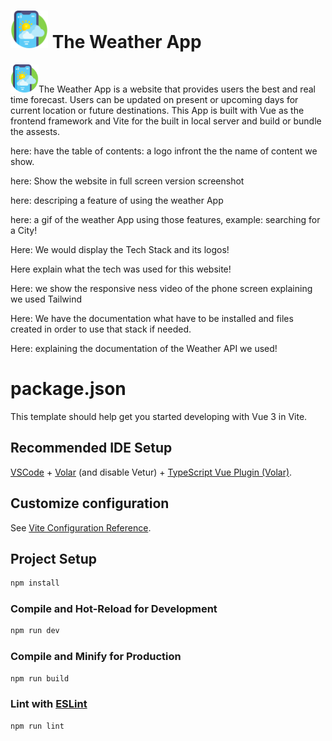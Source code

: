 <!-- First The App logo and This is where the name of the Website should be -->
# <img style="height: 60px;" src="/public/weather-app.png"> The Weather App
 
<!-- Underneath, we will have the description of our website, explaninng  -->
<img style="height: 45px;" src="/public/weather-app.png">The Weather App is a website that provides users the best and real time forecast. Users can be  updated on present or upcoming days for current location or future destinations.  This App is built with Vue as the frontend framework and Vite for the built in local server and build or bundle the assests.



here: have the table of contents: a logo infront the the name of content we show.

here: Show the website in full screen version screenshot

here: descriping a feature of using the weather App

here: a gif of the weather App using those features, example: searching for a City!

Here: We would display the Tech Stack and its logos!

Here explain what the tech was used for this website!

Here: we show the responsive ness video of the phone screen explaining we used Tailwind

Here: We have the documentation what have to be installed and files created in order to use that stack if needed.


Here: explaining the documentation of the Weather API we used!









# package.json

This template should help get you started developing with Vue 3 in Vite.

## Recommended IDE Setup

[VSCode](https://code.visualstudio.com/) + [Volar](https://marketplace.visualstudio.com/items?itemName=Vue.volar) (and disable Vetur) + [TypeScript Vue Plugin (Volar)](https://marketplace.visualstudio.com/items?itemName=Vue.vscode-typescript-vue-plugin).

## Customize configuration

See [Vite Configuration Reference](https://vitejs.dev/config/).

## Project Setup

```sh
npm install
```

### Compile and Hot-Reload for Development

```sh
npm run dev
```

### Compile and Minify for Production

```sh
npm run build
```

### Lint with [ESLint](https://eslint.org/)

```sh
npm run lint
```

